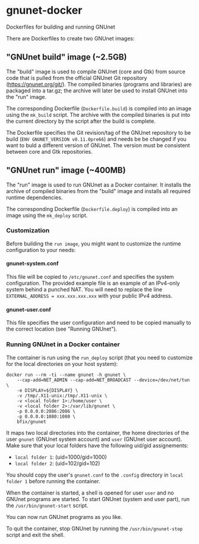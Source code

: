 # gnunet-docker
Dockerfiles for building and running GNUnet

There are Dockerfiles to create two GNUnet images:

## "GNUnet build" image (~2.5GB)

The "build" image is used to compile GNUnet (core and Gtk) from source code
that is pulled from the official GNUnet Git repository (https://gnunet.org/git/).
The compiled binaries (programs and libraries) are packaged into a tar.gz; the
archive will later be used to install GNUnet into the "run" image.

The corresponding Dockerfile (`Dockerfile.build`) is compiled into an image
using the `mk_build` script. The archive with the compiled binaries is put
into the current directory by the script after the build is complete.

The Dockerfile specifies the Git revision/tag of the GNUnet repository to be
build (`ENV GNUNET_VERSION v0.11.0pre66`) and needs be be changed if you want
to buld a different version of GNUnet. The version must be consistent between
core and Gtk repositories.

## "GNUnet run" image (~400MB)

The "run" image is used to run GNUnet as a Docker container. It installs the
archive of compiled binaries from the "build" image and installs all
required runtime dependencies.

The corresponding Dockerfile (`Dockerfile.deploy`) is compiled into an image
using the `mk_deploy` script.

### Customization

Before building the `run image`, you might want to customize the runtime
configuration to your needs:

#### gnunet-system.conf

This file will be copied to `/etc/gnunet.conf` and specifies the system
configuration. The provided example file is an example of an IPv4-only
system behind a punched NAT. You will need to replace the line
`EXTERNAL_ADDRESS = xxx.xxx.xxx.xxx` with your public IPv4 address.

#### gnunet-user.conf

This file specifies the user configuration and need to be copied manually
to the correct location (see "Running GNUnet").

### Running GNUnet in a Docker container

The container is run using the `run_deploy` script (that you need to customize
for the local directories on your host system):

    docker run --rm -ti --name gnunet -h gnunet \
        --cap-add=NET_ADMIN --cap-add=NET_BROADCAST --device=/dev/net/tun \
        -e DISPLAY=${DISPLAY} \
        -v /tmp/.X11-unix:/tmp/.X11-unix \
        -v <local folder 1>:/home/user \
        -v <local folder 2>:/var/lib/gnunet \
        -p 0.0.0.0:2086:2086 \
        -p 0.0.0.0:1080:1080 \
        bfix/gnunet

It maps two local directories into the container, the home directories of the
user `gnunet` (GNUnet system account) and `user` (GNUnet user account). Make
sure that your local folders have the following uid/gid assignements:

* `local folder 1`: (uid=1000/gid=1000)
* `local folder 2`: (uid=102/gid=102)

You should copy the user's `gnunet.conf` to the `.config` directory in
`local folder 1` before running the container.

When the container is started, a shell is opened for user `user` and no GNUnet
programs are started. To start GNUnet (system and user part), run the
`/usr/bin/gnunet-start` script.

You can now run GNUnet programs as you like.

To quit the container, stop GNUnet by running the `/usr/bin/gnunet-stop` script
and exit the shell.

